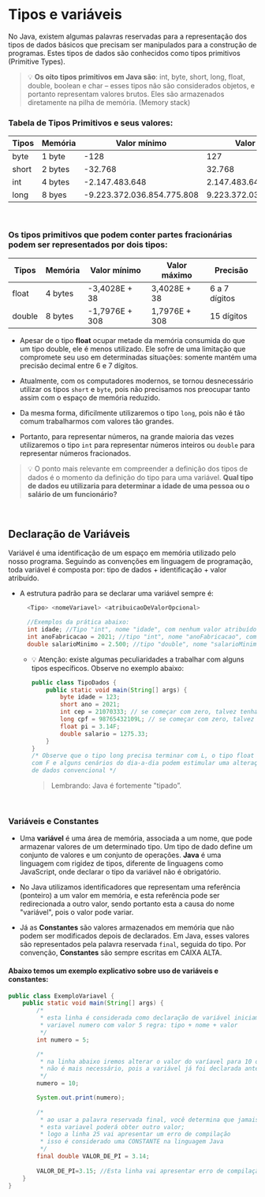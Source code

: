 # Tipos e variáveis

No Java, existem algumas palavras reservadas para a representação dos tipos de dados básicos que precisam ser manipulados para a construção de programas. Estes tipos de dados são conhecidos como tipos primitivos (Primitive Types).


> 💡 **Os oito tipos primitivos em Java são**: int, byte, short, long, float, double, boolean e char – esses tipos não são considerados objetos, e portanto representam valores brutos. Eles são armazenados diretamente na pilha de memória. (Memory stack)

### Tabela de Tipos Primitivos e seus valores:

| Tipos | Memória | Valor mínimo | Valor máximo |
| --- | --- | --- | --- |
| byte | 1 byte | -128 | 127 |
| short | 2 bytes | -32.768 | 32.768 |
| int | 4 bytes | -2.147.483.648 | 2.147.483.648 |
| long | 8 byes | -9.223.372.036.854.775.808 | 9.223.372.036.854.775.808 |

<br>

### Os tipos primitivos que podem conter partes fracionárias podem ser representados por dois tipos:

| Tipos | Memória | Valor mínimo | Valor máximo | Precisão |
| --- | --- | --- | --- | --- |
| float | 4 bytes | -3,4028E + 38 | 3,4028E + 38 | 6 a 7 dígitos |
| double | 8 bytes | -1,7976E + 308 | 1,7976E + 308 | 15 dígitos |

- Apesar de o tipo **float** ocupar metade da memória consumida do que um tipo double, ele é menos utilizado. Ele sofre de uma limitação que compromete seu uso em determinadas situações: somente mantém uma precisão decimal entre 6 e 7 dígitos.
  
- Atualmente, com os computadores modernos, se tornou desnecessário utilizar os tipos `short` e `byte`, pois não precisamos nos preocupar tanto assim com o espaço de memória reduzido.
  
- Da mesma forma, dificilmente utilizaremos o tipo `long`, pois não é tão comum trabalharmos com valores tão grandes.
- Portanto, para representar números, na grande maioria das vezes utilizaremos o tipo `int` para representar números inteiros ou `double` para representar números fracionados.

>💡 O ponto mais relevante em compreender a definição dos tipos de dados é o momento da definição do tipo para uma variável. **Qual tipo de dados eu utilizaria para determinar a idade de uma pessoa ou o salário de um funcionário?**

<br>

## Declaração de Variáveis
Variável é uma identificação de um espaço em memória utilizado pelo nosso programa. Seguindo as convenções em linguagem de programação, toda variável é composta por: tipo de dados + identificação + valor atribuído.

- A estrutura padrão para se declarar uma variável sempre é:
  ```java
    <Tipo> <nomeVariavel> <atribuicaoDeValorOpcional>

    //Exemplos da prática abaixo:
    int idade; //Tipo "int", nome "idade", com nenhum valor atribuído. 
    int anoFabricacao = 2021; //tipo "int", nome "anoFabricacao", com valor 2021.
    double salarioMinimo = 2.500; //tipo "double", nome "salarioMinimo", valor 2.500.
    ```

  - 💡 Atenção: existe algumas peculiaridades a trabalhar com alguns tipos específicos. Observe no exemplo abaixo:

    ```java
    public class TipoDados {
        public static void main(String[] args) {
            byte idade = 123;
            short ano = 2021;
            int cep = 21070333; // se começar com zero, talvez tenha que ser outro tipo
            long cpf = 98765432109L; // se começar com zero, talvez tenha que ser outro tipo
            float pi = 3.14F;
            double salario = 1275.33;
        }
    }
    /* Observe que o tipo long precisa terminar com L, o tipo float precisa terminar 
    com F e alguns cenários do dia-a-dia podem estimular uma alteração de tipos 
    de dados convencional */
    ```

    > Lembrando: Java é fortemente "tipado”.

<br>

### Variáveis e Constantes

- Uma **variável** é uma área de memória, associada a um nome, que pode armazenar valores de um determinado tipo. Um tipo de dado define um conjunto de valores e um conjunto de operações. **Java** é uma linguagem com rigidez de tipos, diferente de linguagens como JavaScript, onde declarar o tipo da variável não é obrigatório.

- No Java utilizamos identificadores que representam uma referência (ponteiro) a um valor em memória, e esta referência pode ser redirecionada a outro valor, sendo portanto esta a causa do nome "variável", pois o valor pode variar.

- Já as **Constantes** são valores armazenados em memória que não podem ser modificados depois de declarados. Em Java, esses valores são representados pela palavra reservada `final`, seguida do tipo. Por convenção, **Constantes** são sempre escritas em CAIXA ALTA.

#### Abaixo temos um exemplo explicativo sobre uso de variáveis e constantes:
```java
public class ExemploVariavel {
	public static void main(String[] args) {
		/*
		 * esta linha é considerada como declaração de variável iniciamos a existência
		 * variavel numero com valor 5 regra: tipo + nome + valor
		 */
		int numero = 5;

		/*
		 * na linha abaixo iremos alterar o valor do varíavel para 10 observe que o tipo
		 * não é mais necessário, pois a variável já foi declarada anteriormente
		 */
		numero = 10;

		System.out.print(numero);
		
		/*
		 * ao usar a palavra reservada final, você determina que jamais
		 * esta variavel poderá obter outro valor;
		 * logo a linha 25 vai apresentar um erro de compilação
		 * isso é considerado uma CONSTANTE na linguagem Java
		 */
		final double VALOR_DE_PI = 3.14;
		
		VALOR_DE_PI=3.15; //Esta linha vai apresentar erro de compilação!
	}
}
```